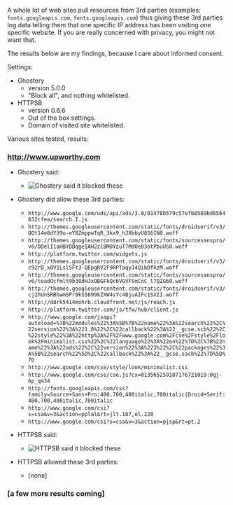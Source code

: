 A whole lot of web sites pull resources from 3rd parties (examples: `fonts.googleapis.com`, `fonts.googleapis.com`) thus giving these 3rd parties log data telling them that one specific IP address has been visiting one specific website. If you are really concerned with privacy, you might not want that.

The results below are my findings, because I care about informed consent.

Settings:
- Ghostery
    * version 5.0.0
    * "Block all", and nothing whitelisted.
- HTTPSB
    * version 0.6.6
    * Out of the box settings.
    * Domain of visited site whitelisted.

Various sites tested, results:

### http://www.upworthy.com

* Ghostery said:
    - ![Ghostery said it blocked these](https://raw.github.com/gorhill/httpswitchboard/master/doc/img/privacy-tour-1-ghostery.png)
* Ghostery did allow these 3rd parties:
    - `http://www.google.com/uds/api/ads/3.0/01478b579c57efb8589bd6564832cfea/search.I.js`
    - `http://themes.googleusercontent.com/static/fonts/droidserif/v3/QQt14e8dY39u-eYBZmppwTqR_3kx9_hJXbbyU8S6IN0.woff`
    - `http://themes.googleusercontent.com/static/fonts/sourcesanspro/v6/ODelI1aHBYDBqgeIAH2zlBM0YzuT7MdOe03otPbuUS0.woff`
    - `http://platform.twitter.com/widgets.js`
    - `http://themes.googleusercontent.com/static/fonts/droidserif/v3/c92rD_x0V1LslSFt3-QEpgRV2F9RPTaqyJ4QibDfkzM.woff`
    - `http://themes.googleusercontent.com/static/fonts/sourcesanspro/v6/toadOcfmlt9b38dHJxOBGFkQc6VGVFSmCnC_l7QZG60.woff`
    - `http://themes.googleusercontent.com/static/fonts/droidserif/v3/cj2hUnSRBhwmSPr9kS5899kZXW4sYc4BjuAIFc1SXII.woff`
    - `http://d8rk54i4mohrb.cloudfront.net/js/reach.js`
    - `http://platform.twitter.com/js/tfw/hub/client.js`
    - `http://www.google.com/jsapi?autoload=%7B%22modules%22%3A%5B%7B%22name%22%3A%22search%22%2C%22version%22%3A%221.0%22%2C%22callback%22%3A%22__gcse.scb%22%2C%22style%22%3A%22http%3A%2F%2Fwww.google.com%2Fcse%2Fstyle%2Flook%2Fminimalist.css%22%2C%22language%22%3A%22en%22%7D%2C%7B%22name%22%3A%22ads%22%2C%22version%22%3A%223%22%2C%22packages%22%3A%5B%22search%22%5D%2C%22callback%22%3A%22__gcse.sacb%22%7D%5D%7D`
    - `http://www.google.com/cse/style/look/minimalist.css`
    - `http://www.google.com/cse/cse.js?cx=013565259187176721019:0gj-6p_qm34`
    - `http://fonts.googleapis.com/css?family=Source+Sans+Pro:400,700,400italic,700italic|Droid+Serif:400,700,400italic,700italic`
    - `http://www.google.com/csi?s=csa&v=3&action=pplal&rt=jlt.187,ol.228`
    - `http://www.google.com/csi?s=csa&v=3&action=pjsp&rt=pt.2`

* HTTPSB said:
    - ![HTTPSB said it blocked these](https://raw.github.com/gorhill/httpswitchboard/master/doc/img/privacy-tour-1-httpsb.png)
* HTTPSB  allowed these 3rd parties:
    - [none]

### [a few more results coming]